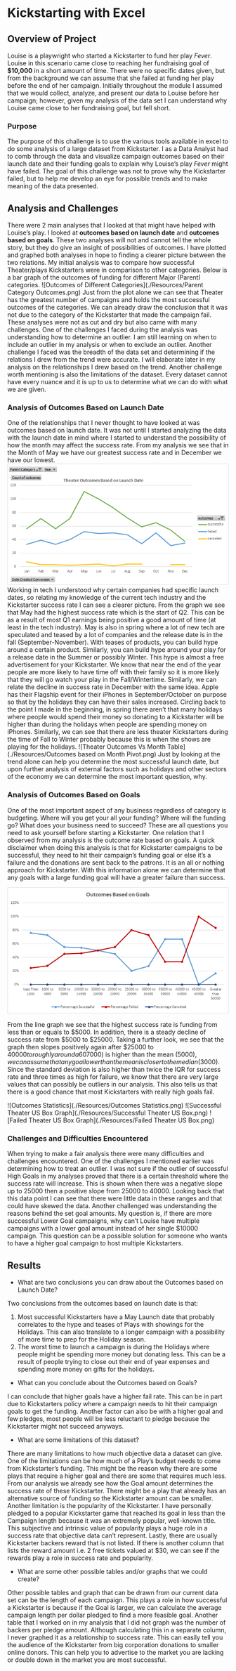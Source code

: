 # Kickstarting with Excel

## Overview of Project
Louise is a playwright who started a Kickstarter to fund her play _Fever_. Louise in this scenario came close to reaching her fundraising goal of **$10,000** in a short amount of time. There were no specific dates given, but from the background we can assume that she failed at funding her play before the end of her campaign. Initially throughout the module I assumed that we would collect, analyze, and present our data to Louise before her campaign; however, given my analysis of the data set I can understand why Louise came close to her fundraising goal, but fell short.   

### Purpose
The purpose of this challenge is to use the various tools available in excel to do some analysis of a large dataset from Kickstarter. I as a Data Analyst had to comb through the data and visualize campaign outcomes based on their launch date and their funding goals to explain why Louise’s play _Fever_ might have failed. The goal of this challenge was not to prove why the Kickstarter failed, but to help me develop an eye for possible trends and to make meaning of the data presented.   
## Analysis and Challenges
There were 2 main analyses that I looked at that might have helped with Louise’s play. I looked at **outcomes based on launch date** and **outcomes based on goals**. These two analyses will not and cannot tell the whole story, but they do give an insight of possibilities of outcomes. I have plotted and graphed both analyses in hope to finding a clearer picture between the two relations. My initial analysis was to compare how successful Theater/plays Kickstarters were in comparison to other categories. Below is a bar graph of the outcomes of funding for different Major (Parent) categories. 
![Outcomes of Different Categories](./Resources/Parent Category Outcomes.png)
Just from the plot alone we can see that Theater has the greatest number of campaigns and holds the most successful outcomes of the categories. We can already draw the conclusion that it was not due to the category of the Kickstarter that made the campaign fail. These analyses were not as cut and dry but also came with many challenges. One of the challenges I faced during the analysis was understanding how to determine an outlier. I am still learning on when to include an outlier in my analysis or when to exclude an outlier. Another challenge I faced was the breadth of the data set and determining if the relations I drew from the trend were accurate. I will elaborate later in my analysis on the relationships I drew based on the trend. Another challenge worth mentioning is also the limitations of the dataset. Every dataset cannot have every nuance and it is up to us to determine what we can do with what we are given. 
### Analysis of Outcomes Based on Launch Date
One of the relationships that I never thought to have looked at was outcomes based on launch date. It was not until I started analyzing the data with the launch date in mind where I started to understand the possibility of how the month may affect the success rate. From my analysis we see that in the Month of May we have our greatest success rate and in December we have our lowest. 
![Theater Outcomes Vs Month](./Resources/Theater_Outcomes_vs_Launch.png)
Working in tech I understood why certain companies had specific launch dates, so relating my knowledge of the current tech industry and the Kickstarter success rate I can see a clearer picture. From the graph we see that May had the highest success rate which is the start of Q2. This can be as a result of most Q1 earnings being positive a good amount of time (at least in the tech industry). May is also in spring where a lot of new tech are speculated and teased by a lot of companies and the release date is in the fall (September-November). With teases of products, you can build hype around a certain product. Similarly, you can build hype around your play for a release date in the Summer or possibly Winter. This hype is almost a free advertisement for your Kickstarter. We know that near the end of the year people are more likely to have time off with their family so it is more likely that they will go watch your play in the Fall/Wintertime. Similarly, we can relate the decline in success rate in December with the same idea. Apple has their Flagship event for their iPhones in September/October on purpose so that by the holidays they can have their sales increased. Circling back to the point I made in the beginning, in spring there aren’t that many holidays where people would spend their money so donating to a Kickstarter will be higher than during the holidays when people are spending money on iPhones. Similarly, we can see that there are less theater Kickstarters during the time of Fall to Winter probably because this is when the shows are playing for the holidays. 
 ![Theater Outcomes Vs Month Table](./Resources/Outcomes based on Month Pivot.png)
Just by looking at the trend alone can help you determine the most successful launch date, but upon further analysis of external factors such as holidays and other sectors of the economy we can determine the most important question, why. 
### Analysis of Outcomes Based on Goals
One of the most important aspect of any business regardless of category is budgeting. Where will you get your all your funding? Where will the funding go? What does your business need to succeed? These are all questions you need to ask yourself before starting a Kickstarter. One relation that I observed from my analysis is the outcome rate based on goals. A quick disclaimer when doing this analysis is that for Kickstarter campaigns to be successful, they need to hit their campaign’s funding goal or else it’s a failure and the donations are sent back to the patrons. It is an all or nothing approach for Kickstarter. With this information alone we can determine that any goals with a large funding goal will have a greater failure than success. 

![Outcomes Vs Goals](./Resources/Outcomes_vs_goals.png)

From the line graph we see that the highest success rate is funding from less than or equals to $5000. In addition, there is a steady decline of success rate from $5000 to $25000. Taking a further look, we see that the graph then slopes positively again after $25000 to $40000 to roughly around a 60% success rate. This can be due to outliers and or external factors that we do not account for that I will address in the challenges and difficulties encountered section. From the Descriptive Statistics sheet in my excel submitted we can see that the Mean successful lies within the 3rd Quartile, so the data follows similar distribution in each subset. We also see that the standard deviation ($7000) is higher than the mean ($5000), we can assume that any goal lower than the mean is closer to the median ($3000). Since the standard deviation is also higher than twice the IQR for success rate and three times as high for failure, we know that there are very large values that can possibly be outliers in our analysis. This also tells us that there is a good chance that most Kickstarters with really high goals fail.   


![Outcomes Statistics](./Resources/Outcomes Statistics.png)
![Successful Theater US Box Graph](./Resources/Successful Theater US Box.png)
![Failed Theater US Box Graph](./Resources/Failed Theater US Box.png)


### Challenges and Difficulties Encountered
When trying to make a fair analysis there were many difficulties and challenges encountered. One of the challenges I mentioned earlier was determining how to treat an outlier. I was not sure if the outlier of successful High Goals in my analyses proved that there is a certain threshold where the success rate will increase. This is shown when there was a negative slope up to 25000 then a positive slope from 25000 to 40000. Looking back that this data point I can see that there were little data in these ranges and that could have skewed the data. Another challenged was understanding the reasons behind the set goal amounts. My question is, if there are more successful Lower Goal campaigns, why can’t Louise have multiple campaigns with a lower goal amount instead of her single $10000 campaign. This question can be a possible solution for someone who wants to have a higher goal campaign to host multiple Kickstarters. 

## Results

- What are two conclusions you can draw about the Outcomes based on Launch Date?
 
Two conclusions from the outcomes based on launch date is that:
1.	Most successful Kickstarters have a May Launch date that probably correlates to the hype and teases of Plays with showings for the Holidays. This can also translate to a longer campaign with a possibility of more time to prep for the Holiday season.
2.	The worst time to launch a campaign is during the Holidays where people might be spending more money but donating less. This can be a result of people trying to close out their end of year expenses and spending more money on gifts for the holidays.     
- What can you conclude about the Outcomes based on Goals?
 
I can conclude that higher goals have a higher fail rate. This can be in part due to Kickstarters policy where a campaign needs to hit their campaign goals to get the funding. Another factor can also be with a higher goal and few pledges, most people will be less reluctant to pledge because the Kickstarter might not succeed anyways.  
- What are some limitations of this dataset?
 
There are many limitations to how much objective data a dataset can give. One of the limitations can be how much of a Play’s budget needs to come from Kickstarter’s funding. This might be the reason why there are some plays that require a higher goal and there are some that requires much less. From our analysis we already see how the Goal amount determines the success rate of these Kickstarter. There might be a play that already has an alternative source of funding so the Kickstarter amount can be smaller. Another limitation is the popularity of the Kickstarter. I have personally pledged to a popular Kickstarter game that reached its goal in less than the Campaign length because it was an extremely popular, well-known title. This subjective and intrinsic value of popularity plays a huge role in a success rate that objective data can’t represent. Lastly, there are usually Kickstarter backers reward that is not listed. If there is another column that lists the reward amount i.e. 2 free tickets valued at $30, we can see if the rewards play a role in success rate and popularity.   

- What are some other possible tables and/or graphs that we could create?
 
Other possible tables and graph that can be drawn from our current data set can be the length of each campaign. This plays a role in how successful a Kickstarter is because if the Goal is larger, we can calculate the average campaign length per dollar pledged to find a more feasible goal. Another table that I worked on in my analysis that I did not graph was the number of backers per pledge amount. Although calculating this in a separate column, I never graphed it as a relationship to success rate. This can easily tell you the audience of the Kickstarter from big corporation donations to smaller online donors. This can help you to advertise to the market you are lacking or double down in the market you are most successful. 
